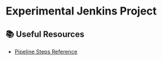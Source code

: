 # Experimental Jenkins Project

## 📚 Useful Resources
- [Pipeline Steps Reference](https://www.jenkins.io/doc/pipeline/steps/)